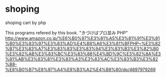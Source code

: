 shoping
=======

shoping cart by php

This programs refered by this book.
"きづけばプロ並み PHP"
http://www.amazon.co.jp/%E6%B0%97%E3%81%A5%E3%81%91%E3%81%B0%E3%83%97%E3%83%AD%E4%B8%A6%E3%81%BFPHP~%E3%82%B7%E3%83%A7%E3%83%83%E3%83%94%E3%83%B3%E3%82%B0%E3%82%AB%E3%83%BC%E3%83%88%E4%BD%9C%E3%82%8A%E3%81%AB%E3%83%81%E3%83%A3%E3%83%AC%E3%83%B3%E3%82%B8-%E8%B0%B7%E8%97%A4%E8%B3%A2%E4%B8%80/dp/4897979269
